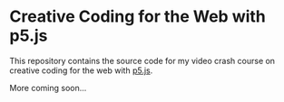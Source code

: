 # Creative Coding for the Web with p5.js

This repository contains the source code for my video crash course on creative coding for the web with [p5.js](https://p5js.org/).

More coming soon...
